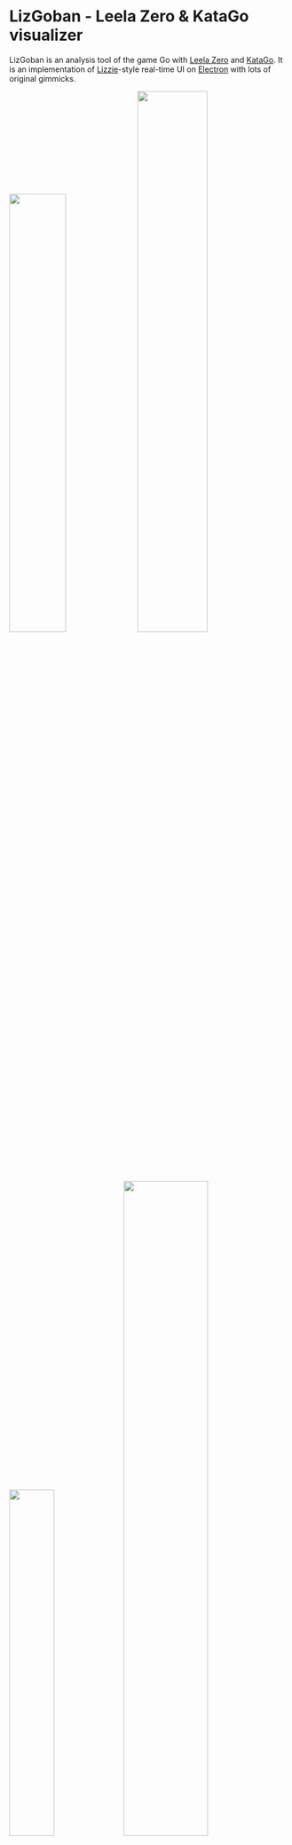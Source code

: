 # LizGoban - Leela Zero & KataGo visualizer

LizGoban is an analysis tool of the game Go with
[Leela Zero](https://github.com/gcp/leela-zero)
and [KataGo](https://github.com/lightvector/KataGo).
It is an implementation of
[Lizzie](https://github.com/featurecat/lizzie)-style real-time UI
on [Electron](https://electronjs.org/)
with lots of original gimmicks.

<img src="screen.gif" width="45%"> <img src="match.png" width="50%">

<img src="faces.png" width="40%"> <img src="tree.png" width="55%">

(Facial stone images from [Goisisan](https://www.asahi-net.or.jp/~hk6t-itu/igo/goisisan.html))

## Table of contents

* [Highlights](#Highlights)
* [Features](#Features)
* [Setup](#Setup)
* [Usage](#Usage)
* [Major changes](#Changes)
* [Links](#Links)

## <a name="Highlights"></a>Highlights

1. AI does not tell the reason of suggestions. So LizGoban aims at a GUI for easy trial of what-if in addition to quick browse of proposed variations. For example, you can use any number of trial boards in parallel, discard a needless one by a single action, and restore the deleted one if necessary.
2. AI's suggestions are not 100% reliable, of course. We hope to get some signs when the suggested moves are unreliable. LizGoban visualizes convergence and consistency of estimations for this purpose. We can notice the case when we should wait for a little more analysis, and will never miss a new rising candidate like the one in the above screenshot.
3. AI can make game watching boring if we only focus on win rate. LizGoban provides hints to help us understand the game's development from multiple perspectives. For example, who invested in more thickness? When it was cashed to territories?

You will enjoy LizGoban if you are interested in the process as well as the result of the search by AI. You may also like experiments of various new ideas on Go GUI, e.g. [quick ladder check](https://github.com/kaorahi/lizgoban/issues/63), random generation of various playing styles, etc. If you just expect ordinary features and beautiful graphics, probably you will prefer other GUIs.

## <a name="Features"></a>Features

### Common features

* Colored suggestions / Variation by mouse hover like [Lizzie](https://github.com/featurecat/lizzie)
* Plots of winrate and estimated score
* Subboard that always shows the principal variation
* Blunder marks on stones and quick review of them by mouse click like [KaTrain](https://github.com/sanderland/katrain/)
* Auto-replay / Auto-analysis
* Play against human-style KataGo with adjustable rank (20kyu-9dan)
* Quick switching of multiple engines
* Open URL (by drag & drop or clipboard)
* Save/load analyses to/from SGF in Lizzie-compatible format
* Restriction of analysis region like KaTrain
* Free editing of stones in the middle of a game, including board position copy-paste
* Next move quiz
* [Import stone positions from diagram images](http://kaorahi.github.io/lizgoban/src/sgf_from_image/sgf_from_image.html) like [img2sgf](https://github.com/hanysz/img2sgf)
* [Experimental] Use your favorite images for the board and the stones

### Original features

* Trial boards that can be used like tabs in web browsers
* Watch Leela Zero vs. KataGo etc. with real-time comparison of their plans
* Personal exercise book that can be used like bookmarks in web browsers for random exercise
* Quick comparison of stones, ownerships, and areas of the current and past boards
* Side by side comparisons of two sequences:
  * the principal variation and the actual succeeding moves
  * the branch and the main sequence for nested SGFs
  * the plans by both players in AI vs. AI
* Let-me-think-first mode in autoplay: plain board for n seconds and then suggestions for n seconds in each move
* Preview of branches before switching for nested SGFs
* Configurable presets that enable easy switching of your favorite combinations on engine, weights, komi, board_type, etc.
* Random generation of various playing styles for matches vs. weak bots
* AI sparring partner that creates skill-testing situations
* Play pair match, "you & KataGo" vs. Leela Zero, etc.
* [Tsumego frame](https://github.com/lightvector/KataGo/pull/261#issuecomment-667661381) for solving life & death problems
* [Indicate ladder breakers and show continuation of ladders](https://github.com/kaorahi/lizgoban/issues/63) automatically. Enjoy watching [Ladder fight!](https://www.reddit.com/r/baduk/comments/llk8cj/ladder_fight/)
* [Experimental] [External control of GUI](https://github.com/kaorahi/lizgoban/issues/61) from another program

### Original visualizations

* Visualization of [AI's search tree](https://github.com/kaorahi/visual_MCTS)
* Visualization of search progress via plots of visits, winrate, score, prior, ... for each suggested move
* Real-time display of area counts by KataGo
* Comparison of 1-dan and 5-kyu styles by KataGo (a variation of [dfannius](https://github.com/dfannius)'s "policy heatmap")
* Analysis of gains and losses in recent moves on the board that reveals overlooked side effects
* Larger fonts for inevitable moves in the suggested variation
* Highlighting of unexpected good moves that are overlooked by engines
* Detection of inconsistency between analyses before/after a move as a check of their reliability
* Additional plots
  * cumulative score-losses by black and white that indicate mistakes of each player separately
  * ambiguity of life & death that indicates big fights, game stages (opening / middlegame / endgame), etc.
* Indicators that suggest highlight scenes of the game (ko fights, SOPPO)
* Translucent stones for too long variations as the above screenshot
* Ownerships of stones by facial expressions

## <a name="Setup"></a>Setup

### 64bit Windows

Just download the [all-in-one package](https://github.com/kaorahi/lizgoban/releases). You can enjoy KataGo immediately without installation, configuration, additional downloads, etc.

### Other platforms (Mac, Linux, ...) or Windows with more flexible configuration

#### To use LizGoban with Leela Zero:

1. Install [Node.js](https://nodejs.org/) v12 or later.
2. Type `git clone https://github.com/kaorahi/lizgoban; cd lizgoban; npm install` on a terminal.
3. Put Leela Zero binary (version 0.17 or later) as `external/leelaz` together with its network weight as `external/network.gz`.
4. Type `npm start`. (Windows: Double-click `lizgoban_windows.vbs` or  `lizgoban_windows.ps1`.)

Use `npm start -- --no-sandbox` if you get an error like "The SUID sandbox helper binary was found, but is not configured correctly" and you do not want to fix it.

#### To use LizGoban with KataGo:

Follow the above 1 and 2. Place KataGo binary, its model, and its GTP configuration somewhere, say `/FOO/BAR/katago`, `/FOO/BAR/model.bin.gz`, and `/FOO/BAR/gtp.conf`. Then write `config.json` as follows.

~~~~
{
    "preset": [
        {
            "label": "KataGo",
            "engine": ["/FOO/BAR/katago", "gtp",
                       "-override-config", "analysisPVLen=50, defaultBoardSize=19",
                       "-model", "/FOO/BAR/model.bin.gz",
                       "-config", "/FOO/BAR/gtp.cfg"]
        }
    ]
}
~~~~

Start LizGoban as

    npm start -- -c config.json

(Windows: Put the above config.json into the same folder as lizgoban_windows.vbs and double-click lizgoban_windows.vbs.)

Never set `reportAnalysisWinratesAs` and `ponderingEnabled` in your *.cfg.

For the human-style features from [KataGo v1.15.0](https://github.com/lightvector/KataGo/releases/tag/v1.15.0), review the sample config.json in the [Windows package](https://github.com/kaorahi/lizgoban/releases).

#### To configure LizGoban:

Here is a longer example of config.json for Leela Zero 0.17 and KataGo 1.4.4 or later.

~~~~
{
    "analyze_interval_centisec": 20,
    "autosave_deleted_boards": 5,
    "autosave_sec": 300,
    "sgf_dir": "/FOO/BAR/sgf/",
    "exercise_dir": "/FOO/BAR/exercise/",
    "max_cached_engines": 3,
    "preset": [
        {
            "label": "Leela Zero",
            "accelerator": "F1",
            "engine": ["/FOO/BAR/leelaz", "-g", "-w", "/FOO/LZ_NET/254.gz"]
        },
        {
            "label": "KataGo",
            "accelerator": "F2",
            "engine": ["/FOO/BAR/katago", "gtp",
                       "-override-config", "analysisPVLen=50, defaultBoardSize=19",
                       "-model", "/FOO/KATA_NET/g104-b20c256.gz",
                       "-config", "/FOO/BAR/gtp.cfg"]
        },
        {
            "label": "LZ",
            "label_for_white": "KATA",
            "empty_board": true,
            "engine": ["/FOO/BAR/leelaz", "-g", "-w", "/FOO/LZ_NET/254.gz"],
            "engine_for_white": ["/FOO/BAR/katago", "gtp",
                       "-model", "/FOO/KATA_NET/g104-b20c256.gz",
                       "-config", "/FOO/BAR/gtp.cfg"]
        },
        {"label": "Hide hints", "accelerator": "F3", "board_type": "raw"},
        {"label": "Show hints", "accelerator": "F4", "board_type": "double_boards"}
    ]
}
~~~~

* analyze_interval_centisec: Update interval of analysis display (1 = 0.01sec).
* autosave_deleted_boards: Maximum number of deleted boards that are kept across sessions.
* autosave_sec: Auto-save frequency (1 = 1sec).
* sgf_dir: Default directory for [Open SGF] and [Save SGF] menus. (*1)
* exercise_dir: Directory for your personal exercise book. (*1)
* max_cached_engines: Maximum number of simultaneous engine processes. You can set this as 5 for quicker switch of 5 different engines / weights, for example, if your machine has enough spec.
* preset: You can switch the given settings by [Preset] menu in LizGoban. The first one is used as default.
  * label: Item name shown in [Preset] menu.
  * accelerator: Shortcut key like "Shift+F3", "CmdOrCtrl+F4", "Alt+F5", etc. It can be omitted as the above "LZ" item.
  * engine: Engine command. (*1)
  * engine_for_white: Alternative engine is used for white if this is set. (*1)
  * label_for_white: Additional item name when engine_for_white is given.
  * empty_board: Set it true for creating new empty board.
  * board_size: 9, 13, etc.
  * rules: See the comments for "rules" in gtp_example.cfg of KataGo.
  * komi: 7.5, 6.5, 0, -0.5, etc. (for KataGo)
  * handicap: Number of handicap stones.
  * match: Set it true for match vs. AI. Set it 3 for pair match (= AI plays 3 moves after your move) and [3, 0.2] for random pair match (you and the pair AI play with probability 0.8 and 0.2, respectively).
  * board_type: One of "double_boards", "double_boards_raw", "double_boards_swap", "double_boards_raw_pv", "raw", "suggest", "variation", "winrate_only". See [View] menu for their appearances.
  * stone_style: One of "2D", "2.5D", "3D", or "Face". (You need to set "face_image_rule" for "Face". See the next section.)
  * wait_for_startup: Set it false for engines other than Leela Zero, Leela, and KataGo.

(*1) In these items, you can use relative paths from the "working directory", that is the folder of `LizGoban*.exe` itself in the all-in-one package or `external/` otherwise. For example, you can simply write "leelaz" for `external/leelaz`.

It is recommended to put all Leela Zero weights into one directory and all KataGo weights into another directory for using [Load network weights] menu conveniently.
Delete obsolete "weight_dir" in your config.json if you wrote it.

Notes on KataGo:
After KataGo 1.3.4, you can add `defaultBoardSize=19` as the above example to shorten the initialization of 9x9 and 13x13. ("=19" is ok. It is replaced with 9 or 13 inside LizGoban automatically.)

For quick experiments, you can also use

    npm start -- -j '{"sgf_dir": "/foo/bar/baz/"}'
    npm start -- -c config.json -j '{"sgf_dir": "/foo/bar/baz/"}'
    etc.

on Mac or Linux. The latter option overwrites the former one in the second example.

In addition, LizGoban reads external/config.json (and config.json in the "working directory" in the above (*1)) beforehand if they exist.

#### <a name="sound"></a>To change stone sounds:

Place your sound files in the `external/` directory. Then add the entry "sound_file" to config.json as shown below. In this setup, one of the three sound files will be played randomly for each move.

~~~~
{
    ...
    "sound_file": {
        "stone": ["stone1.wav", "stone2.wav", "stone3.wav"],
        "capture": ["capture.wav"],
        "pass": ["pass.wav"]
    },
    ...
}
~~~~

#### To show ownerships of stones by facial expressions:

Prepare stone images and put them into `external/` directory.
For example, images in [Goisisan](https://www.asahi-net.or.jp/~hk6t-itu/igo/goisisan.html) are used in the above screenshot.

Then add "face_image_rule" and "face_image_diff_rule" into config.json like this.

~~~~
{
    ...
    "face_image_rule": [
        [-0.8, "goisi_k4.png", "goisi_s4.png"],
        [-0.4, "goisi_k8.png", "goisi_s8.png"],
        [0.00, "goisi_k7.png", "goisi_s7.png"],
        [0.30, "goisi_k11.png", "goisi_s11.png"],
        [0.90, "goisi_k10.png", "goisi_s10.png"],
        [1.00, "goisi_k16.png", "goisi_s16.png"]
    ],
    "face_image_diff_rule": [
        [-1.0, "goisi_k15.png", "goisi_s15.png"],
        [-0.5, "goisi_k9.png", "goisi_s9.png"],
        [0.50, null, null],
        [1.00, "goisi_k5.png", "goisi_s5.png"],
        [2.00, "goisi_k14.png", "goisi_s14.png"]
    ],
    ...
}
~~~~

The former is applied only if the latter says null. Namely, when "ownership" = O and "change of ownership" = C,

* goisi_k15.png (black) or goisi_s15.png (white) for C < -1 (getting dead).
* goisi_k9.png or goisi_s9.png for -1 <= C < -0.5.
* face_image_rule for -0.5 <= C < 0.5.
  * goisi_k4.png or goisi_s4.png for O < -0.8 (dead).
  * goisi_k8.png or goisi_s8.png for -0.8 <= O < -0.4.
  * ...
  * goisi_k16.png or goisi_s16.png for 0.9 <= O <= 1 (alive).
* goisi_k5.png or goisi_s5.png for 0.5 <= C < 1.
* goisi_k14.png or goisi_s14.png for 1 <= C <= 2 (getting alive).

Set KataGo as the engine and select View > Stone > Face. You need to enable View > Ownership if you have disabled it.

#### <a name="TamaGo"></a>To use [TamaGo](https://github.com/kobanium/TamaGo) 0.9.0 or later

Set "board_size" and "wait_for_startup" in config.json as follows.

~~~~
{
    ...,
    "preset": [
        ...,
        {
            "label": "TamaGo",
            "engine": ["/bin/python3", "/PATH/TO/main.py", "--model", "/PATH/TO/model.bin"],
            "board_size": 9,
            "komi": 7,
            "wait_for_startup": false
        },
        ...
    ]
}
~~~~

#### To replace images of board and stones (Experimental)

Put your favorite images of board and stones as `external/board.png`, `external/black.png`, and `external/white.png` (before starting LizGoban).

#### To control LizGoban from another program (Experimental)

[ref.](https://github.com/kaorahi/lizgoban/issues/61)

You can control lizgoban from its STDIN as follows (example on Linux).

~~~
$ cd lizgoban/
$ echo 'mimic("play", "D3"); mimic("play", "R4")' | npm start -- -j '{"repl": true}'
~~~

See `const api = ...` in src/main.js for the list of commands. "Debug log" in "Debug" menu will be also useful if you want to observe which API is called for each mouse/keyboard operation. For debugging, you may prefer to type `mimic(...)` directly on the console with "REPL" in "Debug" menu.

Please note that this feature is experimental and API etc. may be changed in future.

## <a name="Usage"></a>Usage

For information about the displayed marks, shortcut keys, and other features, refer to the "Help" menu in the app.

## <a name="Changes"></a>Major changes

### 0.8.1

* Add visualization of AI's search tree. (`Tool > Plot MCTS tree`) [sample](https://github.com/kaorahi/visual_MCTS)
* Add "Next move quiz" to View menu.
* Add board position copy-paste.
  1. Alt+drag to select the source region.
  2. `Edit > Flip / rotate / etc. > copy stones`
  3. Alt+drag to select the destination region.
  4. `Edit > Flip / rotate / etc. > paste`
* Add tsumego frame without ko threats. (`Tool > Tsumego frame`)
* Upgrade libraries (Electron 35, etc.). So you may need to do "npm install" again if you use LizGoban from the command line.

### 0.8.0

Highlights:

* Add "human-style" features for KataGo [1.15.0](https://github.com/lightvector/KataGo/releases/tag/v1.15.0).
  * Compare the policies between 5kyu and 1dan, for example. (a variation of [dfannius](https://github.com/dfannius)'s "policy heatmap")
  * Play human-like moves for the specified rank.
* Add a new strategy "spar" to "match vs. AI". It's focused on creating skill-testing situations.
* Add a sound feature.
* Add "Open recent" to File menu.

Further updates:

* Blur ownership display. (Borrow the idea from [katrain#555](https://github.com/sanderland/katrain/issues/555).)
* Replace zone indicator with playing styles indicator.
* Add ownership distribution chart at the bottom left. (Press "x" key to enlarge it.)
* Add faint red rings around "hot" stones.
* Add thin red background for "hot" periods in winrate graph.
* Add "ambiguity of areas" (faint gray line) and "settled territories" (faint green/pink dots) to score graph.
* Warn overlooked high-policy best moves by squares on stones.
* Highlight settled areas by "v" key.
* Make long press of cursor keys smoother.
* Change playing style of persona strategy. This is still being tested and might change in the future.
* Avoid unnatural tenuki in match vs. weakened AI.
* Add random pair match.
* Detect encoding of SGF files etc.
* [Support TamaGo](#TamaGo).
* Deprecate the display of preferred moves by "AIs for handicap games".
* Deprecate homemade "aggressiveness" features and rely on the native KataGo features.

Incompatibilities:

* Change the autosave format.
* Upgrade libraries (Electron, etc.). So you may need to do "npm install" again.

### 0.7.*

* Random generation of various playing styles for matches vs. weak bots.
* Support the new feature ["ownershipStdev"](https://github.com/lightvector/KataGo/pull/500) in KataGo 1.10.0 (red backgrounds in the subboard), that looks like a heatmap of "KataGo's eye tracking".
* Support ["movesOwnership"](https://github.com/lightvector/KataGo/issues/608) in KataGo 1.11.0.
* Show the preferred moves by "AIs for handicap games" as the stronger/weaker side. (small blue up/down triangles on the board, sharpness of the triangles in the winrate bar)
* Add auto-adjustment for image imports.
* Add "Auto overview" into Tool menu so that one can turn it off.
* Add "Preferences" into Edit menu for convenience.
* Slightly improve bogus territory counts.
* Slightly improve ladder continuation.
* Use change of ownership in addition to ownership itself for facial stones.
* Guess the rule from komi if RU (rule) property is missing in SGF.

Incompatibilities:

* Upgrade libraries (Electron 18, etc.). So you may need to do "npm install" again.

### 0.6.*

* Indicate inevitability of each move by its font size in suggested variations (KataGo only).
* Show X mark on suggested variations when it is updated in the background.
* Improve loading of nested SGFs, e.g. [AlphaGo Games](https://deepmind.com/alphago-games-english), so that we can read them conveniently:
  * Push the corresponding key (d, e, ...) for each branch (d, e, ... in dotted squares) to preview its sequence with comments.
  * Click one of branches (or hit Enter key in the above preview) to watch it in another trial board.
  * Click "x" mark at the top right of the board to close it and return to the main branch.
* Implement side by side comparisons of the principal variation and the actual succeeding moves, etc.
* Add stars to personal exercise book. Starred exercises will appear more often.
* Support restriction of analysis region by Alt+drag like [KaTrain](https://github.com/sanderland/katrain/).
* Slightly improve Tsumego frame (boundary, analysis region).
* Insert/delete moves in the middle of the game by Ctrl+Shift+click.
* Insert a black (white) stone by b(w)+click.
* Add import of diagram images by Ctrl+V ("Paste" in "Edit" menu). [[Solve tsumego pictures (demo)]](https://github.com/kaorahi/lizgoban/issues/68) [[Online version of "SGF from Image"]](http://kaorahi.github.io/lizgoban/src/sgf_from_image/sgf_from_image.html)
* Add pair match to "File" menu and `preset` in `config.json`.
* Add "Random opening" into Tool menu for AI vs. AI (and "diverse" strategy in Match vs. AI) for more various openings.
* Add "Coordinates" into View menu.
* Add "resize to 19x19" into "Flip..." in "Edit" menu.
* Copy SGF comments to the clipboard when they are clicked.
* Accelerate quick overview.
* Automatically mark ladder breakers as "=" and [show the continuation of the ladder](https://github.com/kaorahi/lizgoban/issues/63) by "=" key (experimental).
* Experimentally support [external control of LizGoban](https://github.com/kaorahi/lizgoban/issues/61) from another program.

Incompatibilities:

* Upgrade libraries (Electron 11, etc.). So you may need to do "npm install" again.

### 0.5.*

* Support ownerships of stones by facial expressions.
* Support `*.gib`, `*.ngf`, `*.ugf`, and `*.ugi` in addition to `*.sgf`.
* Modify "File" menu slightly for convenience.
* Officially support reuse of analyses like Lizzie.
* Add "Save/Copy SGF with analysis" into menu. (compatible with Lizzie 0.7.2)
* Add more configurations (rules, komi, handicap, stone_style) into `preset` in `config.json`.
* Omit marks for too minor suggestions on the board.
* Automatically start quick overview after reading SGF.
* Experimentally add "Tool > Experimental > Tsumego frame" for solving life & death problems. (See "Tips" section in "Help" menu.)
* Improve display by "c" key + mouse hover on existing stones.
* Stop pondering in match vs. AI if human's move is played in pausing.
* Borrow some ideas from [KaTrain](https://github.com/sanderland/katrain/).
  * Show mistakes and actually punished scores on stones.
  * Click on a stone to temporarily show the past board.
  * Double-click on a stone to jump to the move.
  * [Fix wrong komi in Fox SGF.](https://github.com/sanderland/katrain/issues/177)
* Make KataGo aggressive for handicap games automatically in "match vs. AI" or "AI vs. AI". ("!" is appended to the engine names in the title bar.)
* In "AI vs. AI", show the principal variations of both AIs side by side by "1" key (keep holding down) if "Two boards A (main+PV)" is selected from "View" menu.
* Separate estimations for different komi etc. in winrate graph.
* Support HA (handicap) property in SGF.

Incompatibilities:

* Upgrade libraries (Electron 10, etc.). So you may need to do "npm install" again.

### 0.4.0

* Support better stone images. ("Stone" in "View" menu & experimental stone/board images in the above section)
* Support 9x9 and 13x13 in "File" menu. (See the above KataGo section to shorten their initialization.)
* Add "Rule" into "Edit" menu for KataGo v1.3.
* Add "Match vs. AI" into "File" menu.
* Add "Quick overview" into "Tool" menu.
* Enable "Undelete board" in Edit menu across sessions.
* Plot cumulative score loss.
* [Show mistakes over stones.](https://github.com/featurecat/lizzie/issues/671#issuecomment-586090067)
* Add buttons "?<" and ">?" for previous and next something. (comment, tag, mistake, ko resolution, illegal move)
* Add indicators that suggest highlight scenes of the game (ko fights, etc.).
* Separate estimations by different engines in winrate graph.
* Show coordinates by "c" key.
* Wrap long press of left/right arrow at the beginning/end of games for convenience.
* Recognize handicap stones.
* Read variations in SGF.
* Show start-up log when engine is down.
* Improve thumbnails (delay, color, etc.).
* Add Japanese help.
* Fix blur in HiDPI display.
* Experimentally support saving/loading analyses in SGF. (See the above section.)

Incompatibilities:

* Upgrade libraries (Electron 8, etc.). So you may need to do "npm install" again.
* Recommended config.json is modified for KataGo 1.3.4. (See above.)
* "weight_dir" in config.json is obsolete now. (See above.)
* "label_for_white" is added to "preset" in config.json.
* "Komi" and "Info" are moved from [Tool] to [Edit] menu.
* The shortcut key `CmdOrCtrl+?` is changed from open_exercise_dir to load_recent_exercise.

### 0.3.*

* Open URL by drag & drop or clipboard.
* Count stones separately in area counts. (See "KataGo" section in "Help" menu.)
* Flip & rotate the board randomly in exercise.

### 0.2.0

* Add "preset" to switch engines inside LizGoban.
* Add "max_cached_engines" for quicker switch of engines / weights.
* Enable autoplay between different engines.
* Add "personal exercise book".
* Improve komi features.
* The format of config.json is modified. (The obsolete format also works at present.)
* Some items are moved to [Engine] menu.

### 0.1.0

* The all-in-one package (*.exe) is offered for Windows.
* The launcher command is changed from "npx electron src" to "npm start".
* "Load engine" menu is deleted because it is misleading.

## <a name="Links"></a>Links

[Project Home](https://github.com/kaorahi/lizgoban) /
[License (GPL3)](https://github.com/kaorahi/lizgoban/blob/master/LICENSE.txt)
